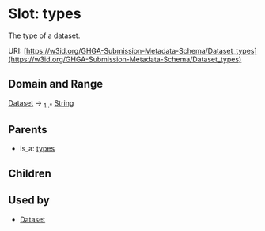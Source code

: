 
# Slot: types


The type of a dataset.

URI: [https://w3id.org/GHGA-Submission-Metadata-Schema/Dataset_types](https://w3id.org/GHGA-Submission-Metadata-Schema/Dataset_types)


## Domain and Range

[Dataset](Dataset.md) &#8594;  <sub>1..\*</sub> [String](types/String.md)

## Parents

 *  is_a: [types](types.md)

## Children


## Used by

 * [Dataset](Dataset.md)
